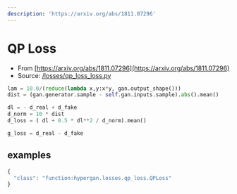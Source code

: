 ```yaml
---
description: 'https://arxiv.org/abs/1811.07296'
---
```


# QP Loss

* From [https://arxiv.org/abs/1811.07296](https://arxiv.org/abs/1811.07296)
* Source: [/losses/qp_loss_loss.py](https://github.com/HyperGAN/HyperGAN/tree/pytorch/hypergan/losses/qp_loss_loss.py)

```python
lam = 10.0/(reduce(lambda x,y:x*y, gan.output_shape()))
dist = (gan.generator.sample - self.gan.inputs.sample).abs().mean()

dl = - d_real + d_fake
d_norm = 10 * dist
d_loss = ( dl + 0.5 * dl**2 / d_norm).mean()

g_loss = d_real - d_fake
```

## examples

```javascript
{                                                                                       
  "class": "function:hypergan.losses.qp_loss.QPLoss"
}
```

